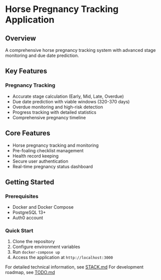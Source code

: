 # Horse Pregnancy Tracking Application

## Overview

A comprehensive horse pregnancy tracking system with advanced stage monitoring and due date prediction.

## Key Features

### Pregnancy Tracking

-   Accurate stage calculation (Early, Mid, Late, Overdue)
-   Due date prediction with viable windows (320-370 days)
-   Overdue monitoring and high-risk detection
-   Progress tracking with detailed statistics
-   Comprehensive pregnancy timeline

## Core Features

-   Horse pregnancy tracking and monitoring
-   Pre-foaling checklist management
-   Health record keeping
-   Secure user authentication
-   Real-time pregnancy status dashboard

## Getting Started

### Prerequisites

-   Docker and Docker Compose
-   PostgreSQL 13+
-   Auth0 account

### Quick Start

1. Clone the repository
2. Configure environment variables
3. Run `docker-compose up`
4. Access the application at `http://localhost:3000`

For detailed technical information, see [STACK.md](STACK.md)
For development roadmap, see [TODO.md](TODO.md)
